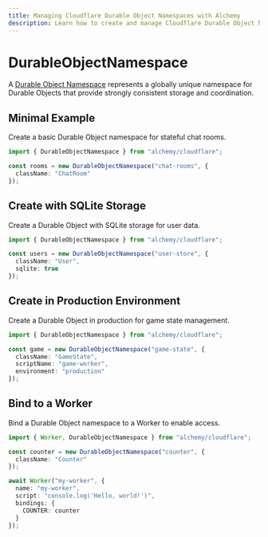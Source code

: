 ```yaml
---
title: Managing Cloudflare Durable Object Namespaces with Alchemy
description: Learn how to create and manage Cloudflare Durable Object Namespaces using Alchemy for stateful serverless applications.
---
```


# DurableObjectNamespace

A [Durable Object Namespace](https://developers.cloudflare.com/workers/runtime-apis/durable-objects/) represents a globally unique namespace for Durable Objects that provide strongly consistent storage and coordination.

## Minimal Example

Create a basic Durable Object namespace for stateful chat rooms.

```ts
import { DurableObjectNamespace } from "alchemy/cloudflare";

const rooms = new DurableObjectNamespace("chat-rooms", {
  className: "ChatRoom"
});
```

## Create with SQLite Storage

Create a Durable Object with SQLite storage for user data.

```ts
import { DurableObjectNamespace } from "alchemy/cloudflare";

const users = new DurableObjectNamespace("user-store", {
  className: "User",
  sqlite: true
});
```

## Create in Production Environment

Create a Durable Object in production for game state management.

```ts
import { DurableObjectNamespace } from "alchemy/cloudflare";

const game = new DurableObjectNamespace("game-state", {
  className: "GameState", 
  scriptName: "game-worker",
  environment: "production"
});
```

## Bind to a Worker

Bind a Durable Object namespace to a Worker to enable access.

```ts
import { Worker, DurableObjectNamespace } from "alchemy/cloudflare";

const counter = new DurableObjectNamespace("counter", {
  className: "Counter"
});

await Worker("my-worker", {
  name: "my-worker",
  script: "console.log('Hello, world!')",
  bindings: {
    COUNTER: counter
  }
});
```